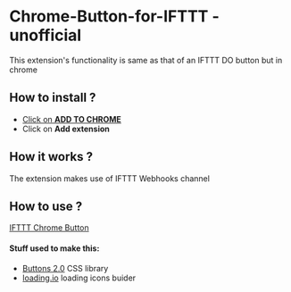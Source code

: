 # Chrome-Button-for-IFTTT - unofficial
This extension's functionality is same as that of an IFTTT DO button but in chrome
## How to install ?
* [Click on **ADD TO CHROME**](https://chrome.google.com/webstore/detail/chrome-button-for-ifttt-u/komgjgehifckemhnghbjkecolfamhhpb)
* Click on **Add extension**

## How it works ?
The extension makes use of IFTTT Webhooks channel
## How to use ?
[IFTTT Chrome Button](https://rj-vinodh.github.io/Hash-Button-for-IFTTT/)


#### Stuff used to make this:
 * [Buttons 2.0](https://github.com/alexwolfe/Buttons/) CSS library
 * [loading.io](http://loading.io/) loading icons buider
